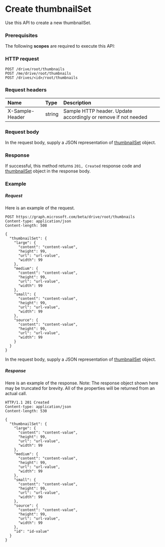 # Create thumbnailSet

Use this API to create a new thumbnailSet.
### Prerequisites
The following **scopes** are required to execute this API: 
### HTTP request
<!-- { "blockType": "ignored" } -->
```http
POST /drive/root/thumbnails
POST /me/drive/root/thumbnails
POST /drives/<id>/root/thumbnails

```
### Request headers
| Name       | Type | Description|
|:---------------|:--------|:----------|
| X-Sample-Header  | string  | Sample HTTP header. Update accordingly or remove if not needed|

### Request body
In the request body, supply a JSON representation of [thumbnailSet](../resources/thumbnailset.md) object.


### Response
If successful, this method returns `201, Created` response code and [thumbnailSet](../resources/thumbnailset.md) object in the response body.

### Example
##### Request
Here is an example of the request.
<!-- {
  "blockType": "request",
  "name": "create_thumbnailset_from_driveitem"
}-->
```http
POST https://graph.microsoft.com/beta/drive/root/thumbnails
Content-type: application/json
Content-length: 508

{
  "thumbnailSet": {
    "large": {
      "content": "content-value",
      "height": 99,
      "url": "url-value",
      "width": 99
    },
    "medium": {
      "content": "content-value",
      "height": 99,
      "url": "url-value",
      "width": 99
    },
    "small": {
      "content": "content-value",
      "height": 99,
      "url": "url-value",
      "width": 99
    },
    "source": {
      "content": "content-value",
      "height": 99,
      "url": "url-value",
      "width": 99
    }
  }
}
```
In the request body, supply a JSON representation of [thumbnailSet](../resources/thumbnailset.md) object.
##### Response
Here is an example of the response. Note: The response object shown here may be truncated for brevity. All of the properties will be returned from an actual call.
<!-- {
  "blockType": "response",
  "truncated": true,
  "@odata.type": "microsoft.graph.thumbnailset"
} -->
```http
HTTP/1.1 201 Created
Content-type: application/json
Content-length: 530

{
  "thumbnailSet": {
    "large": {
      "content": "content-value",
      "height": 99,
      "url": "url-value",
      "width": 99
    },
    "medium": {
      "content": "content-value",
      "height": 99,
      "url": "url-value",
      "width": 99
    },
    "small": {
      "content": "content-value",
      "height": 99,
      "url": "url-value",
      "width": 99
    },
    "source": {
      "content": "content-value",
      "height": 99,
      "url": "url-value",
      "width": 99
    },
    "id": "id-value"
  }
}
```

<!-- uuid: 8fcb5dbc-d5aa-4681-8e31-b001d5168d79
2015-10-25 14:57:30 UTC -->
<!-- {
  "type": "#page.annotation",
  "description": "Create thumbnailSet",
  "keywords": "",
  "section": "documentation",
  "tocPath": ""
}-->